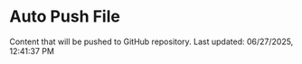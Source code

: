 # Auto Push File

Content that will be pushed to GitHub repository.
Last updated: 06/27/2025, 12:41:37 PM